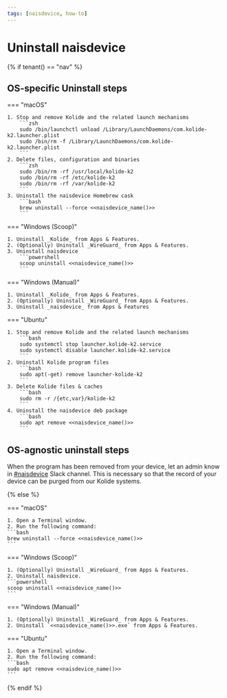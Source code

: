 ```yaml
---
tags: [naisdevice, how-to]
---
```


# Uninstall naisdevice

{% if tenant() == "nav" %}

## OS-specific Uninstall steps

=== "macOS"

    1. Stop and remove Kolide and the related launch mechanisms
        ```zsh
        sudo /bin/launchctl unload /Library/LaunchDaemons/com.kolide-k2.launcher.plist
        sudo /bin/rm -f /Library/LaunchDaemons/com.kolide-k2.launcher.plist
        ```
    2. Delete files, configuration and binaries
        ```zsh
        sudo /bin/rm -rf /usr/local/kolide-k2
        sudo /bin/rm -rf /etc/kolide-k2
        sudo /bin/rm -rf /var/kolide-k2
        ```
    3. Uninstall the naisdevice Homebrew cask
        ```bash
        brew uninstall --force <<naisdevice_name()>>
        ```

=== "Windows (Scoop)"

    1. Uninstall _Kolide_ from Apps & Features.
    2. (Optionally) Uninstall _WireGuard_ from Apps & Features.
    3. Uninstall naisdevice
        ```powershell
        scoop uninstall <<naisdevice_name()>>
        ```

=== "Windows (Manual)"

    1. Uninstall _Kolide_ from Apps & Features.
    2. (Optionally) Uninstall _WireGuard_ from Apps & Features.
    3. Uninstall _naisdevice_ from Apps & Features

=== "Ubuntu"

    1. Stop and remove Kolide and the related launch mechanisms
        ```bash
        sudo systemctl stop launcher.kolide-k2.service
        sudo systemctl disable launcher.kolide-k2.service
        ```
    2. Uninstall Kolide program files
        ```bash
        sudo apt(-get) remove launcher-kolide-k2
        ```
    3. Delete Kolide files & caches
        ```bash
        sudo rm -r /{etc,var}/kolide-k2
        ```
    4. Uninstall the naisdevice deb package
        ```bash
        sudo apt remove <<naisdevice_name()>>
        ```

## OS-agnostic uninstall steps

When the program has been removed from your device, let an admin know in [#naisdevice](https://nav-it.slack.com/archives/C013XV66XHB) Slack channel.
This is necessary so that the record of your device can be purged from our Kolide systems.

{% else %}

=== "macOS"

    1. Open a Terminal window.
    2. Run the following command:
    ```bash
    brew uninstall --force <<naisdevice_name()>>
    ```

=== "Windows (Scoop)"

    1. (Optionally) Uninstall _WireGuard_ from Apps & Features.
    2. Uninstall naisdevice.
    ```powershell
    scoop uninstall <<naisdevice_name()>>
    ```

=== "Windows (Manual)"

    1. (Optionally) Uninstall _WireGuard_ from Apps & Features.
    2. Uninstall `<<naisdevice_name()>>.exe` from Apps & Features.

=== "Ubuntu"

    1. Open a Terminal window.
    2. Run the following command:
    ```bash
    sudo apt remove <<naisdevice_name()>>
    ```
{% endif %}
